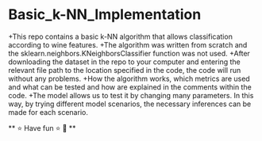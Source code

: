 # Basic_k-NN_Implementation

+This repo contains a basic k-NN algorithm that allows classification according to wine features. 
+The algorithm was written from scratch and the sklearn.neighbors.KNeighborsClassifier function was not used.
+After downloading the dataset in the repo to your computer and entering the relevant file path to the location specified in the code, the code will run without any problems.
+How the algorithm works, which metrics are used and what can be tested and how are explained in the comments within the code.
+The model allows us to test it by changing many parameters. In this way, by trying different model scenarios, the necessary inferences can be made for each scenario.

** ⭐ Have fun ⭐ 🙂 **
